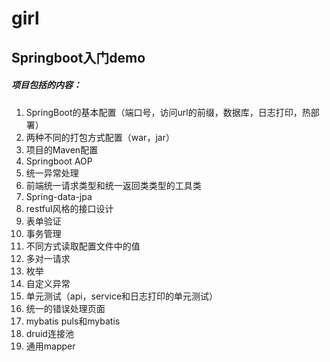 # girl
## Springboot入门demo
##### 项目包括的内容：
1. SpringBoot的基本配置（端口号，访问url的前缀，数据库，日志打印，热部署）
2. 两种不同的打包方式配置（war，jar）
3. 项目的Maven配置
4. Springboot AOP
5. 统一异常处理
6. 前端统一请求类型和统一返回类类型的工具类
7. Spring-data-jpa
8. restful风格的接口设计
9. 表单验证
10. 事务管理
11. 不同方式读取配置文件中的值
12. 多对一请求
13. 枚举
14. 自定义异常
15. 单元测试（api，service和日志打印的单元测试）
16. 统一的错误处理页面
17. mybatis puls和mybatis
18. druid连接池
19. 通用mapper

